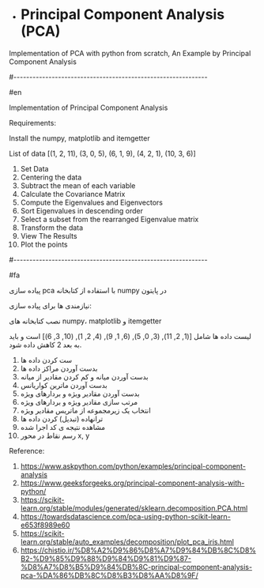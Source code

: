 - # Principal Component Analysis (PCA)
Implementation of PCA with python from scratch, An Example by Principal Component Analysis

#-------------------------------------------------------------

#en

Implementation of Principal Component Analysis

Requirements:

Install the numpy, matplotlib and itemgetter

List of data [(1, 2, 11), (3, 0, 5), (6, 1, 9), (4, 2, 1), (10, 3, 6)]

1. Set Data
2. Centering the data 
3. Subtract the mean of each variable
4. Calculate the Covariance Matrix
5. Compute the Eigenvalues and Eigenvectors
6. Sort Eigenvalues in descending order
7. Select a subset from the rearranged Eigenvalue matrix
8. Transform the data
9. View The Results
10. Plot the points



#-------------------------------------------------------------

#fa

پیاده سازی pca با استفاده از کتابخانه numpy در پایتون

نیازمندی ها برای پیاده سازی:

نصب کتابخانه های numpy، matplotlib و itemgetter 

لیست داده ها شامل  [(1, 2, 11), (3, 0, 5), (6, 1, 9), (4, 2, 1), (10, 3, 6)] است و باید به بعد 2 کاهش داده شود.

1. ست کردن داده ها
2. بدست آوردن مراکز داده ها
3. بدست آوردن میانه و کم کردن مقادیر از میانه
4. بدست آوردن ماترین کواریانس
5. بدست آوردن مقادیر ویژه و بردارهای ویژه
6. مرتب سازی مقادیر ویژه و بردارهای ویژه
7. انتخاب یک زیرمجموعه از ماتریس مقادیر ویژه
8. ترانهاده (تبدیل) کردن داده ها
9. مشاهده نتیجه ی کد اجرا شده
10. رسم نقاط در محور x, y

Reference: 
1. https://www.askpython.com/python/examples/principal-component-analysis
2. https://www.geeksforgeeks.org/principal-component-analysis-with-python/
3. https://scikit-learn.org/stable/modules/generated/sklearn.decomposition.PCA.html
4. https://towardsdatascience.com/pca-using-python-scikit-learn-e653f8989e60
5. https://scikit-learn.org/stable/auto_examples/decomposition/plot_pca_iris.html
6. https://chistio.ir/%D8%A2%D9%86%D8%A7%D9%84%DB%8C%D8%B2-%D9%85%D9%88%D9%84%D9%81%D9%87-%D8%A7%D8%B5%D9%84%DB%8C-principal-component-analysis-pca-%DA%86%DB%8C%D8%B3%D8%AA%D8%9F/
